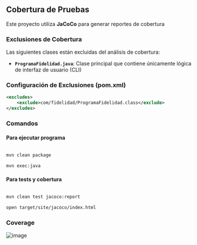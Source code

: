 ## Cobertura de Pruebas

Este proyecto utiliza **JaCoCo** para generar reportes de cobertura

### Exclusiones de Cobertura

Las siguientes clases están excluidas del análisis de cobertura:

- **`ProgramaFidelidad.java`**: Clase principal que contiene únicamente lógica de interfaz de usuario (CLI)

### Configuración de Exclusiones (pom.xml)

```xml
<excludes>
    <exclude>com/fidelidad/ProgramaFidelidad.class</exclude>
</excludes>
```

### Comandos

#### Para ejecutar programa

```bash

mvn clean package

mvn exec:java

```

#### Para tests y cobertura

```bash

mvn clean test jacoco:report

open target/site/jacoco/index.html


```

### Coverage

![image](https://github.com/user-attachments/assets/2cd3f87e-6bd3-4dc4-ab4e-c2a1733870c8)

